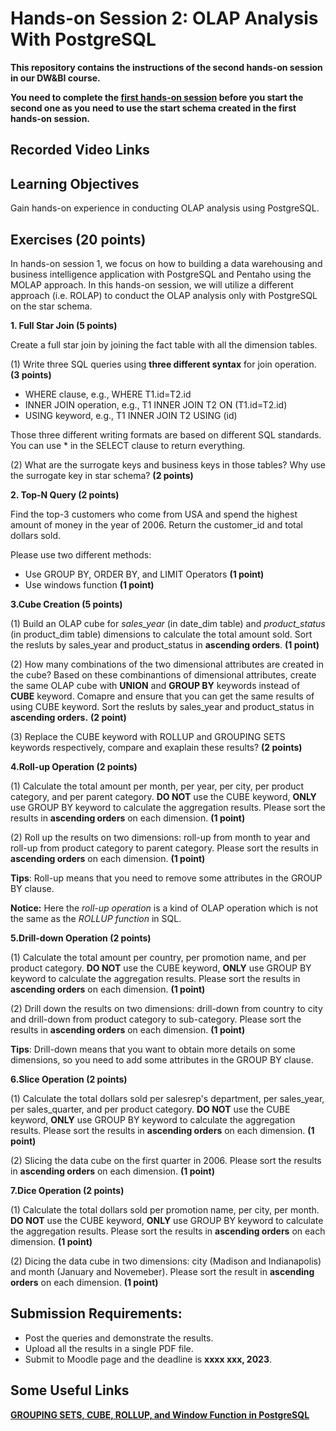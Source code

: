# **Hands-on Session 2: OLAP Analysis With PostgreSQL**
**This repository contains the instructions of the second hands-on session in our DW&BI course.** 

**You need to complete the [first hands-on session](https://github.com/ZhengtongYan/Hands-on-Session-1-of-DW-BI-Course-2023-Spring) before you start the second one as you need to use the start schema created in the first hands-on session.**

## **Recorded Video Links**


## **Learning Objectives**
Gain hands-on experience in conducting OLAP analysis using PostgreSQL. 



## **Exercises (20 points)**
In hands-on session 1, we focus on how to building a data warehousing and business intelligence application with PostgreSQL and Pentaho using the MOLAP approach. In this hands-on session, we will utilize a different approach (i.e. ROLAP) to conduct the OLAP analysis only with PostgreSQL on the star schema.

**1. Full Star Join (5 points)**

Create a full star join by joining the fact table with all the dimension tables.

(1) Write three SQL queries using **three different syntax** for join operation. **(3 points)**
- WHERE clause, e.g., WHERE T1.id=T2.id
- INNER JOIN operation, e.g., T1 INNER JOIN T2 ON (T1.id=T2.id)
- USING keyword, e.g., T1 INNER JOIN T2 USING (id)

Those three different writing formats are based on different SQL standards. You can use * in the SELECT clause to return everything.


(2) What are the surrogate keys and business keys in those tables? Why use the surrogate key in star schema? **(2 points)**


**2. Top-N Query (2 points)**

Find the top-3 customers who come from USA and spend the highest amount of money in the year of 2006. Return the customer_id and total dollars sold. 

Please use two different methods:
- Use GROUP BY, ORDER BY, and LIMIT Operators **(1 point)**
- Use windows function **(1 point)**


**3.Cube Creation (5 points)**

(1) Build an OLAP cube for *sales_year* (in date_dim table) and *product_status* (in product_dim table) dimensions to calculate the total amount sold. Sort the resluts by sales_year and product_status in **ascending orders**. **(1 point)**

(2) How many combinations of the two dimensional attributes are created in the cube? Based on these combinantions of dimensional attributes, create the same OLAP cube with **UNION** and **GROUP BY** keywords instead of **CUBE** keyword. Comapre and ensure that you can get the same results of using CUBE keyword. Sort the resluts by sales_year and product_status in **ascending orders.** **(2 point)**
 

(3) Replace the CUBE keyword with ROLLUP and GROUPING SETS keywords respectively, compare and exaplain these results? **(2 points)** 


**4.Roll-up Operation (2 points)**

(1) Calculate the total amount per month, per year, per city, per product category, and per parent category. **DO NOT** use the CUBE keyword, **ONLY** use GROUP BY keyword to calculate the aggregation results. Please sort the results in **ascending orders** on each dimension. **(1 point)**

(2) Roll up the results on two dimensions: roll-up from month to year and roll-up from product category to parent category. Please sort the results in **ascending orders** on each dimension. **(1 point)**

**Tips**: Roll-up means that you need to remove some attributes in the GROUP BY clause.

**Notice:** Here the *roll-up operation* is a kind of OLAP operation which is not the same as the *ROLLUP function* in SQL.

**5.Drill-down Operation (2 points)**

(1) Calculate the total amount per country, per promotion name, and per product category. **DO NOT** use the CUBE keyword, **ONLY** use GROUP BY keyword to calculate the aggregation results. Please sort the results in **ascending orders** on each dimension. **(1 point)**

(2) Drill down the results on two dimensions: drill-down from country to city and drill-down from product category to sub-category. Please sort the results in **ascending orders** on each dimension. **(1 point)**

**Tips**: Drill-down means that you want to obtain more details on some dimensions, so you need to add some attributes in the GROUP BY clause.


**6.Slice Operation (2 points)**

(1) Calculate the total dollars sold per salesrep's department, per sales_year, per sales_quarter, and per product category. **DO NOT** use the CUBE keyword, **ONLY** use GROUP BY keyword to calculate the aggregation results. Please sort the results in **ascending orders** on each dimension. **(1 point)**

(2) Slicing the data cube on the first quarter in 2006. Please sort the results in **ascending orders** on each dimension. **(1 point)**


**7.Dice Operation (2 points)**

(1) Calculate the total dollars sold per promotion name, per city, per month. **DO NOT** use the CUBE keyword, **ONLY** use GROUP BY keyword to calculate the aggregation results. Please sort  the results in **ascending orders** on each dimension. **(1 point)**

(2) Dicing the data cube in two dimensions: city (Madison and Indianapolis) and month (January and Novemeber). Please sort the result in **ascending orders** on each dimension. **(1 point)**


## **Submission Requirements**: 
- Post the queries and demonstrate the results.
- Upload all the results in a single PDF file.
- Submit to Moodle page and the deadline is **xxxx xxx, 2023**.


## **Some Useful Links**
[**GROUPING SETS, CUBE, ROLLUP, and Window Function in PostgreSQL**](https://www.postgresql.org/docs/current/queries-table-expressions.html#QUERIES-GROUPING-SETS)

